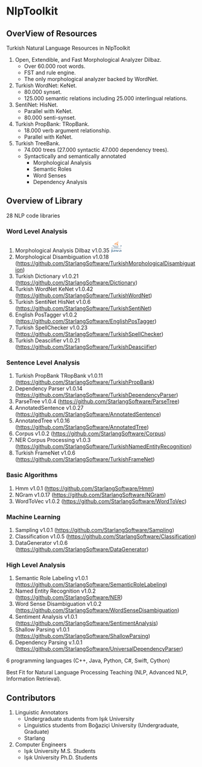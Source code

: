 # NlpToolkit

## OverView of Resources

Turkish Natural Language Resources in NlpToolkit

1. Open, Extendible, and Fast Morphological Analyzer Dilbaz.
    +  Over 60.000 root words.
    +  FST and rule engine.
    +  The only morphological analyzer backed by WordNet.
2. Turkish WordNet: KeNet.
    +  80.000 synset.
    +  125.000 semantic relations including 25.000 interlingual relations.
3. SentiNet: HisNet. 
    +  Parallel with KeNet.
    +  80.000 senti-synset.
4. Turkish PropBank: TRopBank.
    +  18.000 verb argument relationship.
    +  Parallel with KeNet.
5. Turkish TreeBank.
    +  74.000 trees (27.000 syntactic 47.000 dependency trees).
    +  Syntactically and semantically annotated
        +  Morphological Analysis
        +  Semantic Roles
        +  Word Senses
        +  Dependency Analysis

## Overview of Library

28 NLP code libraries 

### Word Level Analysis

1. Morphological Analysis Dilbaz v1.0.35 [![Java](java.png)](https://github.com/StarlangSoftware/TurkishMorphologicalAnalysis)
2. Morphological Disambiguation v1.0.18 (https://github.com/StarlangSoftware/TurkishMorphologicalDisambiguation)
3. Turkish Dictionary v1.0.21 (https://github.com/StarlangSoftware/Dictionary)
4. Turkish WordNet KeNet v1.0.42 (https://github.com/StarlangSoftware/TurkishWordNet)
5. Turkish SentiNet HisNet v1.0.6 (https://github.com/StarlangSoftware/TurkishSentiNet) 
6. English PosTagger v1.0.2 (https://github.com/StarlangSoftware/EnglishPosTagger)
7. Turkish SpellChecker v1.0.23 (https://github.com/StarlangSoftware/TurkishSpellChecker)
8. Turkish Deasciifier v1.0.21 (https://github.com/StarlangSoftware/TurkishDeasciifier)

### Sentence Level Analysis

1. Turkish PropBank TRopBank v1.0.11 (https://github.com/StarlangSoftware/TurkishPropBank)
2. Dependency Parser v1.0.14 (https://github.com/StarlangSoftware/TurkishDependencyParser)
3. ParseTree v1.0.4 (https://github.com/StarlangSoftware/ParseTree)
4. AnnotatedSentence v1.0.27 (https://github.com/StarlangSoftware/AnnotatedSentence)
5. AnnotatedTree v1.0.16 (https://github.com/StarlangSoftware/AnnotatedTree)
6. Corpus v1.0.2 (https://github.com/StarlangSoftware/Corpus)
7. NER Corpus Processing v1.0.3 (https://github.com/StarlangSoftware/TurkishNamedEntityRecognition)
8. Turkish FrameNet v1.0.6 (https://github.com/StarlangSoftware/TurkishFrameNet)

### Basic Algorithms

1. Hmm v1.0.1 (https://github.com/StarlangSoftware/Hmm)
2. NGram v1.0.17 (https://github.com/StarlangSoftware/NGram)
3. WordToVec v1.0.2 (https://github.com/StarlangSoftware/WordToVec)

### Machine Learning

1. Sampling v1.0.1 (https://github.com/StarlangSoftware/Sampling)
2. Classification v1.0.5 (https://github.com/StarlangSoftware/Classification)
3. DataGenerator v1.0.6 (https://github.com/StarlangSoftware/DataGenerator)

### High Level Analysis

1. Semantic Role Labeling v1.0.1 (https://github.com/StarlangSoftware/SemanticRoleLabeling)
2. Named Entity Recognition v1.0.2 (https://github.com/StarlangSoftware/NER)
3. Word Sense Disambiguation v1.0.2 (https://github.com/StarlangSoftware/WordSenseDisambiguation)
4. Sentiment Analysis v1.0.1 (https://github.com/StarlangSoftware/SentimentAnalysis)
5. Shallow Parsing v1.0.1 (https://github.com/StarlangSoftware/ShallowParsing)
6. Dependency Parsing v.1.0.1 (https://github.com/StarlangSoftware/UniversalDependencyParser)

6 programming languages (C++, Java, Python, C#, Swift, Cython) 

Best Fit for Natural Language Processing Teaching (NLP, Advanced NLP, Information Retrieval). 

## Contributors

1. Linguistic Annotators
    +  Undergraduate students from Işık University
    +  Linguistics students from Boğaziçi University (Undergraduate, Graduate)
    +  Starlang
2. Computer Engineers
    +  Işık University M.S. Students
    +  Işık University Ph.D. Students
